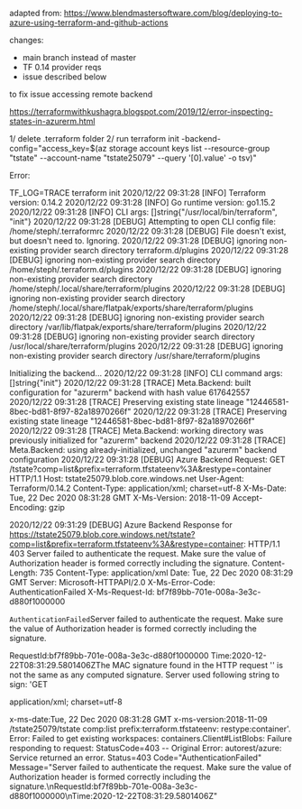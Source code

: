 adapted from:
https://www.blendmastersoftware.com/blog/deploying-to-azure-using-terraform-and-github-actions

changes:
- main branch instead of master
- TF 0.14 provider reqs
- issue described below
 
to fix issue accessing remote backend

https://terraformwithkushagra.blogspot.com/2019/12/error-inspecting-states-in-azurerm.html

1/ delete .terraform folder
2/ run
terraform init -backend-config="access_key=$(az storage account keys list --resource-group "tstate" --account-name "tstate25079" --query '[0].value' -o tsv)"

Error:

TF_LOG=TRACE terraform init
2020/12/22 09:31:28 [INFO] Terraform version: 0.14.2
2020/12/22 09:31:28 [INFO] Go runtime version: go1.15.2
2020/12/22 09:31:28 [INFO] CLI args: []string{"/usr/local/bin/terraform", "init"}
2020/12/22 09:31:28 [DEBUG] Attempting to open CLI config file: /home/steph/.terraformrc
2020/12/22 09:31:28 [DEBUG] File doesn't exist, but doesn't need to. Ignoring.
2020/12/22 09:31:28 [DEBUG] ignoring non-existing provider search directory terraform.d/plugins
2020/12/22 09:31:28 [DEBUG] ignoring non-existing provider search directory /home/steph/.terraform.d/plugins
2020/12/22 09:31:28 [DEBUG] ignoring non-existing provider search directory /home/steph/.local/share/terraform/plugins
2020/12/22 09:31:28 [DEBUG] ignoring non-existing provider search directory /home/steph/.local/share/flatpak/exports/share/terraform/plugins
2020/12/22 09:31:28 [DEBUG] ignoring non-existing provider search directory /var/lib/flatpak/exports/share/terraform/plugins
2020/12/22 09:31:28 [DEBUG] ignoring non-existing provider search directory /usr/local/share/terraform/plugins
2020/12/22 09:31:28 [DEBUG] ignoring non-existing provider search directory /usr/share/terraform/plugins

Initializing the backend...
2020/12/22 09:31:28 [INFO] CLI command args: []string{"init"}
2020/12/22 09:31:28 [TRACE] Meta.Backend: built configuration for "azurerm" backend with hash value 617642557
2020/12/22 09:31:28 [TRACE] Preserving existing state lineage "12446581-8bec-bd81-8f97-82a18970266f"
2020/12/22 09:31:28 [TRACE] Preserving existing state lineage "12446581-8bec-bd81-8f97-82a18970266f"
2020/12/22 09:31:28 [TRACE] Meta.Backend: working directory was previously initialized for "azurerm" backend
2020/12/22 09:31:28 [TRACE] Meta.Backend: using already-initialized, unchanged "azurerm" backend configuration
2020/12/22 09:31:28 [DEBUG] Azure Backend Request:
GET /tstate?comp=list&prefix=terraform.tfstateenv%3A&restype=container HTTP/1.1
Host: tstate25079.blob.core.windows.net
User-Agent: Terraform/0.14.2
Content-Type: application/xml; charset=utf-8
X-Ms-Date: Tue, 22 Dec 2020 08:31:28 GMT
X-Ms-Version: 2018-11-09
Accept-Encoding: gzip



2020/12/22 09:31:29 [DEBUG] Azure Backend Response for https://tstate25079.blob.core.windows.net/tstate?comp=list&prefix=terraform.tfstateenv%3A&restype=container:
HTTP/1.1 403 Server failed to authenticate the request. Make sure the value of Authorization header is formed correctly including the signature.
Content-Length: 735
Content-Type: application/xml
Date: Tue, 22 Dec 2020 08:31:29 GMT
Server: Microsoft-HTTPAPI/2.0
X-Ms-Error-Code: AuthenticationFailed
X-Ms-Request-Id: bf7f89bb-701e-008a-3e3c-d880f1000000

<?xml version="1.0" encoding="utf-8"?><Error><Code>AuthenticationFailed</Code><Message>Server failed to authenticate the request. Make sure the value of Authorization header is formed correctly including the signature.
RequestId:bf7f89bb-701e-008a-3e3c-d880f1000000
Time:2020-12-22T08:31:29.5801406Z</Message><AuthenticationErrorDetail>The MAC signature found in the HTTP request '<redacted>' is not the same as any computed signature. Server used following string to sign: 'GET




application/xml; charset=utf-8






x-ms-date:Tue, 22 Dec 2020 08:31:28 GMT
x-ms-version:2018-11-09
/tstate25079/tstate
comp:list
prefix:terraform.tfstateenv:
restype:container'.</AuthenticationErrorDetail></Error>
Error: Failed to get existing workspaces: containers.Client#ListBlobs: Failure responding to request: StatusCode=403 -- Original Error: autorest/azure: Service returned an error. Status=403 Code="AuthenticationFailed" Message="Server failed to authenticate the request. Make sure the value of Authorization header is formed correctly including the signature.\nRequestId:bf7f89bb-701e-008a-3e3c-d880f1000000\nTime:2020-12-22T08:31:29.5801406Z"

